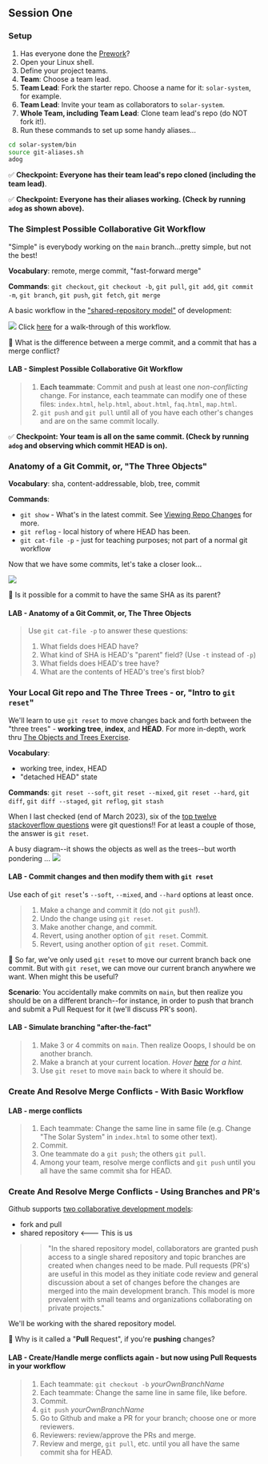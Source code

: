 ## Session One

### Setup
1. Has everyone done the [Prework](prework.md)?
1. Open your Linux shell.
1. Define your project teams.
1. **Team**: Choose a team lead.
1. **Team Lead**: Fork the starter repo.  Choose a name for it: `solar-system`, for example.
1. **Team Lead**: Invite your team as collaborators to `solar-system`.
1. **Whole Team, including Team Lead**: Clone team lead's repo (do NOT fork it!).
1. Run these commands to set up some handy aliases...
```bash
cd solar-system/bin
source git-aliases.sh
adog
```

✅ **Checkpoint: Everyone has their team lead's repo cloned (including the team lead)**.

✅ **Checkpoint: Everyone has their aliases working. (Check by running `adog` as shown above).**

### The Simplest Possible Collaborative Git Workflow
"Simple" is everybody working on the `main` branch...pretty simple, but not the best!

**Vocabulary**: remote, merge commit, "fast-forward merge"

**Commands**: `git checkout`, `git checkout -b`, `git pull`, `git add`, `git commit -m`, `git branch`, `git push`, `git fetch`, `git merge`

A basic workflow in the ["shared-repository model"](https://docs.github.com/en/pull-requests/collaborating-with-pull-requests/getting-started/about-collaborative-development-models) of development:

![](images/push-pull-push-diagram.jpg)
Click [here](./session1/simple-workflow.md) for a walk-through of this workflow.

🤔 What is the difference between a merge commit, and a commit that has a merge conflict?

#### LAB - Simplest Possible Collaborative Git Workflow
> 1. **Each teammate**: Commit and push at least one _non-conflicting_ change.  For instance, each teammate
> can modify one of these files: `index.html`, `help.html`, `about.html`, `faq.html`, `map.html`.
> 1. `git push` and `git pull` until all of you have each other's changes and are on the same commit locally.

✅ **Checkpoint: Your team is all on the same commit. (Check by running `adog` and observing which commit HEAD is on).**

### Anatomy of a Git Commit, or, "The Three Objects"

**Vocabulary**: sha, content-addressable, blob, tree, commit

**Commands**:
- `git show` - What's in the latest commit.  See [Viewing Repo Changes](./viewing-changes.md) for more.
- `git reflog` - local history of where HEAD has been.
- `git cat-file -p` - just for teaching purposes; not part of a normal git workflow

Now that we have some commits, let's take a closer look...

![](images/commit-diagram.png)

🤔 Is it possible for a commit to have the same SHA as its parent?

#### LAB - Anatomy of a Git Commit, or, The Three Objects
> Use `git cat-file -p` to answer these questions:
> 1. What fields does HEAD have?
> 1. What kind of SHA is HEAD's "parent" field? (Use `-t` instead of `-p`)
> 1. What fields does HEAD's tree have?
> 1. What are the contents of HEAD's tree's first blob?

### Your Local Git repo and The Three Trees - or, "Intro to `git reset`"
We'll learn to use `git reset` to move changes back and forth between the "three trees" - **working tree**, **index**, and **HEAD**.  For more in-depth, work thru [The Objects and Trees Exercise](objects-and-trees-exercise.md).

**Vocabulary**:
- working tree, index, HEAD
- "detached HEAD" state

**Commands**: `git reset --soft`, `git reset --mixed`, `git reset --hard`, `git diff`, `git diff --staged`, `git reflog`, `git stash`

When I last checked (end of March 2023), six of the [top twelve stackoverflow questions](https://stackoverflow.com/questions?tab=Votes) were git questions!!  For at least a couple of those, the answer is `git reset`.

A busy diagram--it shows the objects as well as the trees--but worth pondering ...
![](images/GitThreeTrees.png)

#### LAB - Commit changes and then modify them with `git reset`
Use each of `git reset`'s `--soft`, `--mixed`, and `--hard` options at least once.
> 1. Make a change and commit it (do not `git push`!).
> 1. Undo the change using `git reset`.
> 1. Make another change, and commit.
> 1. Revert, using another option of `git reset`.  Commit.
> 1. Revert, using another option of `git reset`.  Commit.

🤔 So far, we've only used `git reset` to move our current branch back one commit.  But with `git reset`, we can move our current branch anywhere we want.  When might this be useful?

**Scenario**: You accidentally make commits on `main`, but then realize you should be on a different branch--for instance, in order to push that branch and submit a Pull Request for it (we'll discuss PR's soon).

#### LAB - Simulate branching "after-the-fact"
> 1. Make 3 or 4 commits on `main`.  Then realize Ooops, I should be on another branch.
> 1. Make a branch at your current location.  _Hover [here](doesnotexist.jpg, "'git branch mybranch' (not 'git checkout mybranch'!  Why is that?)") for a hint._
> 1. Use `git reset` to move `main` back to where it should be.

### Create And Resolve Merge Conflicts - With Basic Workflow

#### LAB - merge conflicts
> 1. Each teammate: Change the same line in same file (e.g. Change "The Solar System" in `index.html` to some other text).
> 1. Commit.
> 1. One teammate do a `git push`; the others `git pull`.
> 1. Among your team, resolve merge conflicts and `git push` until you all have the same commit sha for HEAD.

### Create And Resolve Merge Conflicts - Using Branches and PR's
Github supports [two collaborative development models](https://docs.github.com/en/pull-requests/collaborating-with-pull-requests/getting-started/about-collaborative-development-models):
- fork and pull
- shared repository <--- This is us

>>"In the shared repository model, collaborators are granted push access to a single shared repository and topic branches are created when changes need to be made. Pull requests (PR's) are useful in this model as they initiate code review and general discussion about a set of changes before the changes are merged into the main development branch. This model is more prevalent with small teams and organizations collaborating on private projects."

We'll be working with the shared repository model.

🤔 Why is it called a "**Pull** Request", if you're **pushing** changes?

#### LAB - Create/Handle merge conflicts again - but now using Pull Requests in your workflow
> 1. Each teammate: `git checkout -b` _yourOwnBranchName_
> 1. Each teammate: Change the same line in same file, like before.
> 1. Commit.
> 1. `git push` _yourOwnBranchName_
> 1. Go to Github and make a PR for your branch; choose one or more reviewers.
> 1. Reviewers: review/approve the PRs and merge.
> 1. Review and merge, `git pull`, etc. until you all have the same commit sha for HEAD.


